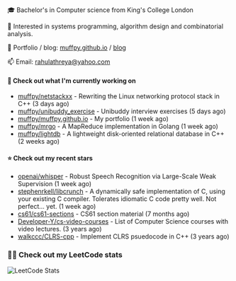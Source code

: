 🎓 Bachelor's in Computer science from King's College London  

🔭 Interested in systems programming, algorithm design and combinatorial analysis.

🤗 Portfolio / blog: [muffpy.github.io](https://muffpy.github.io/) / [blog](https://muffpy.github.io/blog)

📫 Email: [rahulathreya@yahoo.com](mailto:rahulathreya@yahoo.com)

#### 👷 Check out what I'm currently working on

- [muffpy/netstackxx](https://github.com/muffpy/netstackxx) - Rewriting the Linux networking protocol stack in C&#43;&#43; (3 days ago)
- [muffpy/unibuddy_exercise](https://github.com/muffpy/unibuddy_exercise) - Unibuddy interview exercises (5 days ago)
- [muffpy/muffpy.github.io](https://github.com/muffpy/muffpy.github.io) - My portfolio (1 week ago)
- [muffpy/mrgo](https://github.com/muffpy/mrgo) - A MapReduce implementation in Golang (1 week ago)
- [muffpy/lightdb](https://github.com/muffpy/lightdb) - A lightweight disk-oriented relational database in C&#43;&#43; (2 weeks ago)

#### ⭐ Check out my recent stars

- [openai/whisper](https://github.com/openai/whisper) - Robust Speech Recognition via Large-Scale Weak Supervision (1 week ago)
- [stephenrkell/libcrunch](https://github.com/stephenrkell/libcrunch) - A dynamically safe implementation of C, using your existing C compiler. Tolerates idiomatic C code pretty well. Not perfect... yet. (1 week ago)
- [cs61/cs61-sections](https://github.com/cs61/cs61-sections) - CS61 section material (7 months ago)
- [Developer-Y/cs-video-courses](https://github.com/Developer-Y/cs-video-courses) - List of Computer Science courses with video lectures. (3 years ago)
- [walkccc/CLRS-cpp](https://github.com/walkccc/CLRS-cpp) - Implement CLRS psuedocode in C&#43;&#43; (3 years ago)

### 👨‍💻 Check out my LeetCode stats
![LeetCode Stats](https://leetcode.card.workers.dev/lcascension?theme=unicorn&font=baloo&extension=null)
